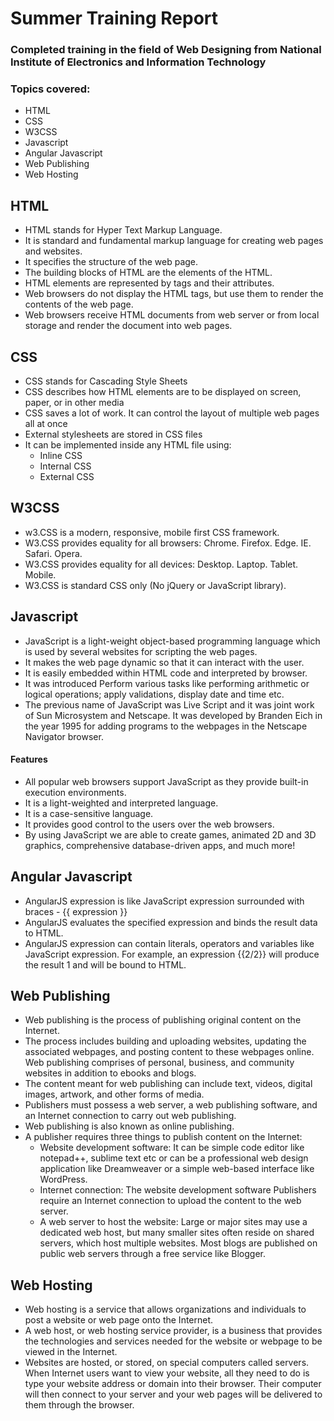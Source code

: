 # Summer Training Report

### Completed training in the field of Web Designing from **National Institute of Electronics and Information Technology**
### Topics covered:
* HTML
* CSS
* W3CSS
* Javascript
* Angular Javascript
* Web Publishing
* Web Hosting

## HTML
* HTML stands for Hyper Text Markup Language.
* It is standard and fundamental markup language for creating web pages and websites.
* It specifies the structure of the web page.
* The building blocks of HTML are the elements of the HTML.
* HTML elements are represented by tags and their attributes.
* Web browsers do not display the HTML tags, but use them to render the contents of the web page.
* Web browsers receive HTML documents from web server or from local storage and render the document into web
  pages.
  
 
  
## CSS
* CSS stands for Cascading Style Sheets
* CSS describes how HTML elements are to be displayed on screen, paper, or in other media
* CSS saves a lot of work. It can control the layout of multiple web pages all at once
* External stylesheets are stored in CSS files
* It can be implemented inside any HTML file using:
   * Inline CSS
   * Internal CSS
   * External CSS
  
   
## W3CSS
* w3.CSS is a modern, responsive, mobile first CSS framework.
* W3.CSS provides equality for all browsers: Chrome. Firefox. Edge. IE. Safari. Opera.
* W3.CSS provides equality for all devices: Desktop. Laptop. Tablet. Mobile.
* W3.CSS is standard CSS only (No jQuery or JavaScript library).

## Javascript
* JavaScript is a light-weight object-based programming language which is used by several websites for scripting the
  web pages.
* It makes the web page dynamic so that it can interact with the user.
* It is easily embedded within HTML code and interpreted by browser.
* It was introduced Perform various tasks like performing arithmetic or logical operations; apply validations, display
  date and time etc.
* The previous name of JavaScript was Live Script and it was joint work of Sun Microsystem and Netscape. It was
  developed by Branden Eich in the year 1995 for adding programs to the webpages in the Netscape Navigator
  browser.
#### **Features**
* All popular web browsers support JavaScript as they provide built-in execution environments.
* It is a light-weighted and interpreted language.
* It is a case-sensitive language.
* It provides good control to the users over the web browsers.
* By using JavaScript we are able to create games, animated 2D and 3D graphics, comprehensive database-driven
 apps, and much more!  
 
  
  
## Angular Javascript
  * AngularJS expression is like JavaScript expression surrounded with braces -
  {{ expression }}
  * AngularJS evaluates the specified expression and binds the result data to HTML.
  * AngularJS expression can contain literals, operators and variables like JavaScript expression. For example, an expression {{2/2}} will produce    the result 1 and will be bound to HTML.
## Web Publishing
* Web publishing is the process of publishing original content on the Internet.
* The process includes building and uploading websites, updating the associated webpages, and posting content to
 these webpages online. Web publishing comprises of personal, business, and community websites in addition to ebooks and blogs.
* The content meant for web publishing can include text, videos, digital images, artwork, and other forms of media.
* Publishers must possess a web server, a web publishing software, and an Internet connection to carry out web
  publishing.
* Web publishing is also known as online publishing.
* A publisher requires three things to publish content on the Internet:
    * Website development software: It can be simple code editor like notepad++, sublime text etc or can be a professional
      web design application like Dreamweaver or a simple web-based interface like WordPress.
    * Internet connection: The website development software Publishers require an Internet connection to upload the
      content to the web server.
    * A web server to host the website: Large or major sites may use a dedicated web host, but many smaller sites often
     reside on shared servers, which host multiple websites. Most blogs are published on public web servers through a
      free service like Blogger.
 ## Web Hosting
 * Web hosting is a service that allows organizations and individuals to post a website or web page onto the Internet. 
 * A web host, or web hosting service provider, is a business that provides the technologies and services needed for the
   website or webpage to be viewed in the Internet.
* Websites are hosted, or stored, on special computers called servers. When Internet users want to view your website, all
  they need to do is type your website address or domain into their browser. Their computer will then connect to your
   server and your web pages will be delivered to them through the browser.

      
